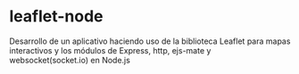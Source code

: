 # leaflet-node
Desarrollo de un aplicativo haciendo uso de la biblioteca Leaflet para mapas interactivos y los módulos de Express, http, ejs-mate y websocket(socket.io) en Node.js
